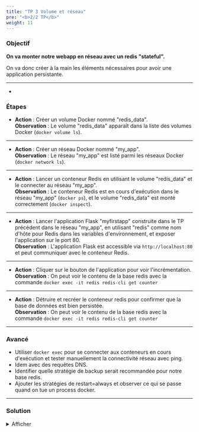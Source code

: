 ```yaml
---
title: "TP 3 Volume et réseau"
pre: "<b>2/2 TP</b>"
weight: 11
---
```


### Objectif

**On va monter notre webapp en réseau avec un redis "stateful".**

On va donc créer à la main les éléments nécessaires pour avoir une application persistante.

--- 

-
### Étapes 

- **Action** : Créer un volume Docker nommé "redis_data".  
  **Observation** : Le volume "redis_data" apparaît dans la liste des volumes Docker (`docker volume ls`).

--- 

- **Action** : Créer un réseau Docker nommé "my_app".  
  **Observation** : Le réseau "my_app" est listé parmi les réseaux Docker (`docker network ls`).

--- 


- **Action** : Lancer un conteneur Redis en utilisant le volume "redis_data" et le connecter au réseau "my_app".  
  **Observation** : Le conteneur Redis est en cours d'exécution dans le réseau "my_app" (`docker ps`), et le volume "redis_data" est monté correctement (`docker inspect`).

--- 


- **Action** : Lancer l'application Flask "myfirstapp" construite dans le TP précédent dans le réseau "my_app", en utilisant "redis" comme nom d'hôte pour Redis dans les variables d'environnement, et exposer l'application sur le port 80.  
  **Observation** : L'application Flask est accessible via `http://localhost:80` et peut communiquer avec le conteneur Redis.

--- 


- **Action** : Cliquer sur le bouton de l'application pour voir l'incrémentation.  
  **Observation** : On peut voir le contenu de la base redis avec la commande `docker exec -it redis redis-cli get counter` 

--- 


- **Action** : Détruire et recréer le conteneur redis pour confirmer que la base de données est bien persistée.  
  **Observation** : On peut voir le contenu de la base redis avec la commande `docker exec -it redis redis-cli get counter` 

--- 


### Avancé 

- Utiliser `docker exec` pour se connecter aux conteneurs en cours d'exécution et tester manuellement la connectivité réseau avec ping.
- Idem avec des requêtes DNS. 
- Identifier quelle stratégie de backup serait recommandée pour notre base redis.
- Ajouter les stratégies de restart=always et observer ce qui se passe quand on tue un process docker.

--- 

### Solution 

<details><summary>Afficher</summary>

- Créer un volume Docker : `docker volume create redis_data`  
- Créer un réseau Docker : `docker network create my_app`  
- Lancer Redis avec le volume et le réseau :  
  ```bash
  docker run -d --name redis --network my_app -v redis_data:/data redis
  ```  
- Lancer l'application Flask dans le réseau, en exposant le port 80 :  
  ```bash
  docker run -d --name flask_app --network my_app -e REDIS_HOST=redis -p 80:3000 myfirstapp:1.0
  ```  

</details>
